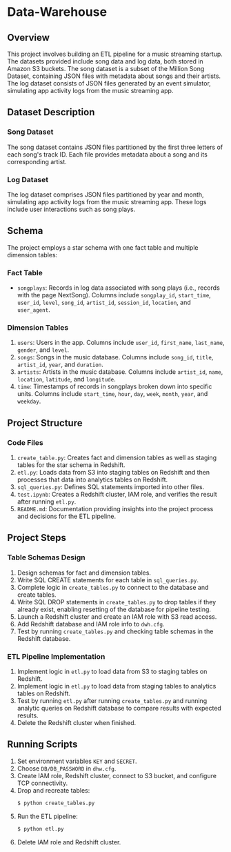# Data-Warehouse

## Overview

This project involves building an ETL pipeline for a music streaming startup. The datasets provided include song data and log data, both stored in Amazon S3 buckets. The song dataset is a subset of the Million Song Dataset, containing JSON files with metadata about songs and their artists. The log dataset consists of JSON files generated by an event simulator, simulating app activity logs from the music streaming app.

## Dataset Description

### Song Dataset

The song dataset contains JSON files partitioned by the first three letters of each song's track ID. Each file provides metadata about a song and its corresponding artist.

### Log Dataset

The log dataset comprises JSON files partitioned by year and month, simulating app activity logs from the music streaming app. These logs include user interactions such as song plays.

## Schema

The project employs a star schema with one fact table and multiple dimension tables:

### Fact Table
- `songplays`: Records in log data associated with song plays (i.e., records with the page NextSong). Columns include `songplay_id`, `start_time`, `user_id`, `level`, `song_id`, `artist_id`, `session_id`, `location`, and `user_agent`.

### Dimension Tables
1. `users`: Users in the app. Columns include `user_id`, `first_name`, `last_name`, `gender`, and `level`.
2. `songs`: Songs in the music database. Columns include `song_id`, `title`, `artist_id`, `year`, and `duration`.
3. `artists`: Artists in the music database. Columns include `artist_id`, `name`, `location`, `latitude`, and `longitude`.
4. `time`: Timestamps of records in songplays broken down into specific units. Columns include `start_time`, `hour`, `day`, `week`, `month`, `year`, and `weekday`.

## Project Structure

### Code Files
1. `create_table.py`: Creates fact and dimension tables as well as staging tables for the star schema in Redshift.
2. `etl.py`: Loads data from S3 into staging tables on Redshift and then processes that data into analytics tables on Redshift.
3. `sql_queries.py`: Defines SQL statements imported into other files.
4. `test.ipynb`: Creates a Redshift cluster, IAM role, and verifies the result after running `etl.py`.
5. `README.md`: Documentation providing insights into the project process and decisions for the ETL pipeline.

## Project Steps

### Table Schemas Design
1. Design schemas for fact and dimension tables.
2. Write SQL CREATE statements for each table in `sql_queries.py`.
3. Complete logic in `create_tables.py` to connect to the database and create tables.
4. Write SQL DROP statements in `create_tables.py` to drop tables if they already exist, enabling resetting of the database for pipeline testing.
5. Launch a Redshift cluster and create an IAM role with S3 read access.
6. Add Redshift database and IAM role info to `dwh.cfg`.
7. Test by running `create_tables.py` and checking table schemas in the Redshift database.

### ETL Pipeline Implementation
1. Implement logic in `etl.py` to load data from S3 to staging tables on Redshift.
2. Implement logic in `etl.py` to load data from staging tables to analytics tables on Redshift.
3. Test by running `etl.py` after running `create_tables.py` and running analytic queries on Redshift database to compare results with expected results.
4. Delete the Redshift cluster when finished.

## Running Scripts

1. Set environment variables `KEY` and `SECRET`.
2. Choose `DB/DB_PASSWORD` in `dhw.cfg`.
3. Create IAM role, Redshift cluster, connect to S3 bucket, and configure TCP connectivity.
4. Drop and recreate tables:
    ```bash
    $ python create_tables.py
    ```
5. Run the ETL pipeline:
    ```bash
    $ python etl.py
    ```
6. Delete IAM role and Redshift cluster.
